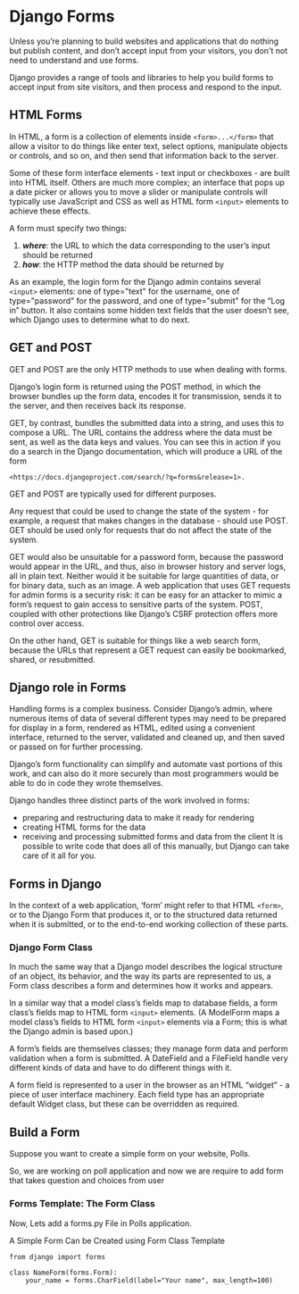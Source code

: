 <link href="https://maxcdn.bootstrapcdn.com/bootstrap/3.3.6/css/bootstrap.min.css" rel="stylesheet" />

# Django Forms

Unless you’re planning to build websites and applications that do nothing but publish content, and don’t accept input from your visitors, you don't not need to understand and use forms.

Django provides a range of tools and libraries to help you build forms to accept input from site visitors, and then process and respond to the input.

## HTML Forms

In HTML, a form is a collection of elements inside `<form>...</form>` that allow a visitor to do things like enter text, select options, manipulate objects or controls, and so on, and then send that information back to the server.

Some of these form interface elements - text input or checkboxes - are built into HTML itself. Others are much more complex; an interface that pops up a date picker or allows you to move a slider or manipulate controls will typically use JavaScript and CSS as well as HTML form `<input>` elements to achieve these effects.

A form must specify two things:

1. ***where***: the URL to which the data corresponding to the user’s input should be returned
2. ***how***: the HTTP method the data should be returned by

As an example, the login form for the Django admin contains several `<input>` elements: one of type="text" for the username, one of type="password" for the password, and one of type="submit" for the “Log in” button. It also contains some hidden text fields that the user doesn’t see, which Django uses to determine what to do next.

## GET and POST

GET and POST are the only HTTP methods to use when dealing with forms.

Django’s login form is returned using the POST method, in which the browser bundles up the form data, encodes it for transmission, sends it to the server, and then receives back its response.

GET, by contrast, bundles the submitted data into a string, and uses this to compose a URL. The URL contains the address where the data must be sent, as well as the data keys and values. You can see this in action if you do a search in the Django documentation, which will produce a URL of the form

    <https://docs.djangoproject.com/search/?q=forms&release=1>.

GET and POST are typically used for different purposes.

Any request that could be used to change the state of the system - for example, a request that makes changes in the database - should use POST. GET should be used only for requests that do not affect the state of the system.

GET would also be unsuitable for a password form, because the password would appear in the URL, and thus, also in browser history and server logs, all in plain text. Neither would it be suitable for large quantities of data, or for binary data, such as an image. A web application that uses GET requests for admin forms is a security risk: it can be easy for an attacker to mimic a form’s request to gain access to sensitive parts of the system. POST, coupled with other protections like Django’s CSRF protection offers more control over access.

On the other hand, GET is suitable for things like a web search form, because the URLs that represent a GET request can easily be bookmarked, shared, or resubmitted.

## Django role in Forms

Handling forms is a complex business. Consider Django’s admin, where numerous items of data of several different types may need to be prepared for display in a form, rendered as HTML, edited using a convenient interface, returned to the server, validated and cleaned up, and then saved or passed on for further processing.

Django’s form functionality can simplify and automate vast portions of this work, and can also do it more securely than most programmers would be able to do in code they wrote themselves.

Django handles three distinct parts of the work involved in forms:

- preparing and restructuring data to make it ready for rendering
- creating HTML forms for the data
- receiving and processing submitted forms and data from the client
It is possible to write code that does all of this manually, but Django can take care of it all for you.

## Forms in Django

In the context of a web application, ‘form’ might refer to that HTML `<form>`, or to the Django Form that produces it, or to the structured data returned when it is submitted, or to the end-to-end working collection of these parts.

### Django Form Class

In much the same way that a Django model describes the logical structure of an object, its behavior, and the way its parts are represented to us, a Form class describes a form and determines how it works and appears.

In a similar way that a model class’s fields map to database fields, a form class’s fields map to HTML form `<input>` elements. (A ModelForm maps a model class’s fields to HTML form `<input>` elements via a Form; this is what the Django admin is based upon.)

A form’s fields are themselves classes; they manage form data and perform validation when a form is submitted. A DateField and a FileField handle very different kinds of data and have to do different things with it.

A form field is represented to a user in the browser as an HTML “widget” - a piece of user interface machinery. Each field type has an appropriate default Widget class, but these can be overridden as required.

## Build a Form

Suppose you want to create a simple form on your website, Polls.

So, we are working on poll application and now we are require to add form that takes question and choices from user

### Forms Template: The Form Class

Now, Lets add a forms.py File in Polls application.

A Simple Form Can be Created using Form Class Template

    from django import forms

    class NameForm(forms.Form):
        your_name = forms.CharField(label="Your name", max_length=100)
